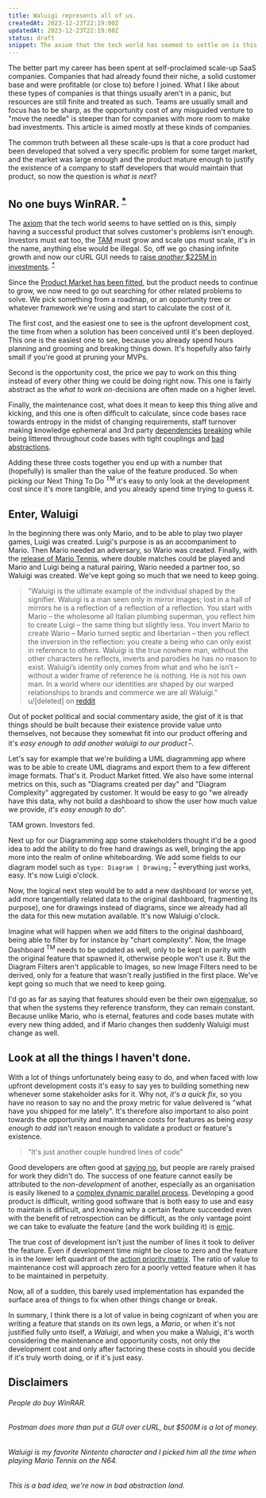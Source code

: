 ```yaml
---
title: Waluigi represents all of us.
createdAt: 2023-12-23T22:19:00Z
updatedAt: 2023-12-23T22:19:00Z
status: draft
snippet: The axiom that the tech world has seemed to settle on is this, simply having a successful product that solves customer's problems isn't enough. Investors must eat too and the TAM must grow.
---
```


The better part my career has been spent at self-proclaimed scale-up SaaS
companies. Companies that had already found their niche, a solid customer base
and were profitable (or close to) before I joined. What I like about these types
of companies is that things usually aren't in a panic, but resources are still
finite and treated as such. Teams are usually small and focus has to be sharp,
as the opportunity cost of any misguided venture to "move the needle" is steeper
than for companies with more room to make bad investments. This article is aimed
mostly at these kinds of companies.

The common truth between all these scale-ups is that a core product had been
developed that solved a very specific problem for some target market, and the
market was large enough and the product mature enough to justify the existence
of a company to staff developers that would maintain that product, so now the
question is _what is next_?

## No one buys WinRAR.<sup> [*](#people-do-buy-winrar)</sup>

The [axiom](https://en.wikipedia.org/wiki/Axiom) that the tech world seems to
have settled on is this, simply having a successful product that solves
customer's problems isn't enough. Investors must eat too, the
[TAM](https://en.wikipedia.org/wiki/Total_addressable_market) must grow and
scale ups must scale, it's in the name, anything else would be illegal. So, off
we go chasing infinite growth and now our cURL GUI needs to
[raise _another_ $225M in investments](https://www.postman.com/company/about-postman/#the-investors).
<sup>
[*](#postman-does-more-than-put-a-gui-over-curl-but-500m-is-a-lot-of-money)</sup>

Since the
[Product Market has been fitted](https://mailchimp.com/resources/product-market-fit/#heading+defining+product-market+fit),
but the product needs to continue to grow, we now need to go out searching for
other related problems to solve. We pick something from a roadmap, or an
opportunity tree or whatever framework we're using and start to calculate the
cost of it.

The first cost, and the easiest one to see is the upfront development cost, the
time from when a solution has been conceived until it's been deployed. This one
is the easiest one to see, because you already spend hours planning and grooming
and breaking things down. It's hopefully also fairly small if you're good at
pruning your MVPs.

Second is the opportunity cost, the price we pay to work on this thing instead
of every other thing we could be doing right now. This one is fairly abstract as
the _what to work on_-decisions are often made on a higher level.

Finally, the maintenance cost, what does it mean to keep this thing alive and
kicking, and this one is often difficult to calculate, since code bases race
towards entropy in the midst of changing requirements, staff turnover making
knowledge ephemeral and 3rd party
[dependencies](https://qz.com/646467/how-one-programmer-broke-the-internet-by-deleting-a-tiny-piece-of-code)
[breaking](https://www.thegingerviking.com/the-right-to-delete-fakerjs-fragile-nature-open-source/)
while being littered throughout code bases with tight couplings and
[bad abstractions](https://www.deconstructconf.com/2019/dan-abramov-the-wet-codebase).

Adding these three costs together you end up with a number that (hopefully) is
smaller than the value of the feature produced. So when picking our Next Thing
To Do <sup>TM</sup> it's easy to only look at the development cost since it's
more tangible, and you already spend time trying to guess it.

## Enter, Waluigi

In the beginning there was only Mario, and to be able to play two player games,
Luigi was created. Luigi's purpose is as an accompaniment to Mario. Then Mario
needed an adversary, so Wario was created. Finally, with the
[release of Mario Tennis](https://en.wikipedia.org/wiki/Waluigi), where double
matches could be played and Mario and Luigi being a natural pairing, Wario
needed a partner too, so Waluigi was created. We've kept going so much that we
need to keep going.

<blockquote>
"Waluigi is the ultimate example of the individual shaped by the signifier.
Waluigi is a man seen only in mirror images; lost in a hall of mirrors he is a
reflection of a reflection of a reflection. You start with Mario – the
wholesome all Italian plumbing superman, you reflect him to create Luigi – the
same thing but slightly less. You invert Mario to create Wario – Mario turned
septic and libertarian – then you reflect the inversion in the reflection: you
create a being who can only exist in reference to others. Waluigi is the true
nowhere man, without the other characters he reflects, inverts and parodies he
has no reason to exist. Waluigi’s identity only comes from what and who he
isn’t – without a wider frame of reference he is nothing. He is not his own
man. In a world where our identities are shaped by our warped relationships to
brands and commerce we are all Waluigi."
<figcaption>u/[deleted] on <a class="text-link" href="https://www.reddit.com/r/copypasta/comments/5qctnl/waluigi_represents_all_of_us/">reddit</a></figcaption>
</blockquote>

Out of pocket political and social commentary aside, the gist of it is that
things should be built because their existence provide value unto themselves,
not because they somewhat fit into our product offering and it's _easy enough to
add another waluigi to our product_<sup>
[*](#waluigi-is-my-favorite-nintento-character-and-i-picked-him-all-the-time-when-playing-mario-tennis-on-the-n64)</sup>.

Let's say for example that we're building a UML diagramming app where was to be
able to create UML diagrams and export them to a few different image formats.
That's it. Product Market fitted. We also have some internal metrics on this,
such as "Diagrams created per day" and "Diagram Complexity" aggregated by
customer. It would be easy to go "we already have this data, why not build a
dashboard to show the user how much value we provide, _it's easy enough to do_".

TAM grown. Investors fed.

Next up for our Diagramming app some stakeholders thought it'd be a good idea to
add the ability to do free hand drawings as well, bringing the app more into the
realm of online whiteboarding. We add some fields to our diagram model such as
`type: Diagram | Drawing;`<sup>
[*](#this-is-a-bad-idea-were-now-in-bad-abstraction-land)</sup> everything just
works, easy. It's now Luigi o'clock.

Now, the logical next step would be to add a new dashboard (or worse yet, add
more tangentially related data to the original dashboard, fragmenting its
purpose), one for drawings instead of diagrams, since we already had all the
data for this new mutation available. It's now Waluigi o'clock.

Imagine what will happen when we add filters to the original dashboard, being
able to filter by for instance by "chart complexity". Now, the Image Dashboard
<sup>TM</sup> needs to be updated as well, only to be kept in parity with the
original feature that spawned it, otherwise people won't use it. But the Diagram
Filters aren't applicable to Images, so new Image Filters need to be derived,
only for a feature that wasn't really justified in the first place. We've kept
going so much that we need to keep going.

I'd go as far as saying that features should even be their own
[eigenvalue](https://en.wikipedia.org/wiki/Eigenvalues_and_eigenvectors), so
that when the systems they reference transform, they can remain constant.
Because unlike Mario, who is eternal, features and code bases mutate with every
new thing added, and if Mario changes then suddenly Waluigi must change as well.

## Look at all the things I haven't done.

With a lot of things unfortunately being easy to do, and when faced with low
upfront development costs it's easy to say yes to building something new
whenever some stakeholder asks for it. Why not, _it's a quick fix_, so you have
no reason to say no and the proxy metric for value delivered is "what have you
shipped for me lately". It's therefore also important to also point towards the
opportunity and maintenance costs for features as being _easy enough to add_
isn't reason enough to validate a product or feature's existence.

> "It's just another couple hundred lines of code"

Good developers are often good at
[saying no](https://grugbrain.dev/#grug-on-saying-no), but people are rarely
praised for work they didn't do. The success of one feature cannot easily be
attributed to the _non-development_ of another, especially as an organisation is
easily likened to a
[complex dynamic parallel process](https://codahale.com/work-is-work/#corporate-americas-next-top-model).
Developing a good product is difficult, writing good software that is both easy
to use and easy to maintain is difficult, and knowing why a certain feature
succeeded even with the benefit of retrospection can be difficult, as the only
vantage point we can take to evaluate the feature (and the work building it) is
[emic](https://laulima.hawaii.edu/access/content/user/millerg/ANTH_200/A200Unit1/EmicEtic.html).

The true cost of development isn't just the number of lines it took to deliver
the feature. Even if development time might be close to zero and the feature is
in the lower left quadrant of the
[action priority matrix](https://www.productplan.com/glossary/action-priority-matrix/).
The ratio of value to maintenance cost will approach zero for a poorly vetted
feature when it has to be maintained in perpetuity.

Now, all of a sudden, this barely used implementation has expanded the surface
area of things to fix when other things change or break.

In summary, I think there is a lot of value in being cognizant of when you are
writing a feature that stands on its own legs, a _Mario_, or when it's not
justified fully unto itself, a _Waluigi_, and when you make a Waluigi, it's
worth considering the maintenance and opportunity costs, not only the
development cost and only after factoring these costs in should you decide if
it's truly worth doing, or if it's just easy.

## Disclaimers

###### People do buy WinRAR.

###### Postman does more than put a GUI over cURL, but $500M is a lot of money.

###### Waluigi is my favorite Nintento character and I picked him all the time when playing Mario Tennis on the N64.

###### This is a bad idea, we're now in bad abstraction land.
